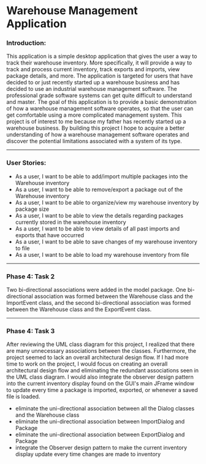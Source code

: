 # Warehouse Management Application

### Introduction: 
This application is a simple desktop application that gives the user a way to track their warehouse inventory.
More specifically, it will provide a way to track and process current inventory, track exports and 
imports, view package details, and more. The application is targeted for users that have decided to or just recently
started up a warehouse business and has decided to use an industrial warehouse management software. The 
professional grade software systems can get quite difficult to understand and master. 
The goal of this application is to provide a basic demonstration of how a warehouse management software operates, so 
that the user can get comfortable using a more complicated management system. 
This project is of interest to me because my father has recently started up a warehouse business. By building 
this project I hope to acquire a better understanding of how a warehouse management software operates and discover the 
potential limitations associated with a system of its type.  

---

### User Stories: 
- As a user, I want to be able to add/import multiple packages into the Warehouse inventory
- As a user, I want to be able to remove/export a package out of the Warehouse inventory
- As a user, I want to be able to organize/view my warehouse inventory by package size  
- As a user, I want to be able to view the details regarding packages currently stored in the warehouse inventory
- As a user, I want to be able to view details of all past imports and exports that have occurred
- As a user, I want to be able to save changes of my warehouse inventory to file
- As a user, I want to be able to load my warehouse inventory from file

---

### Phase 4: Task 2
Two bi-directional associations were added in the model package. One bi-directional association was formed between the 
Warehouse class and the ImportEvent class, and the second bi-directional association was formed between the Warehouse 
class and the ExportEvent class.  

---

### Phase 4: Task 3

After reviewing the UML class diagram for this project, I realized that there are many unnecessary associations between 
the classes. Furthermore, the project seemed to lack an overall architectural design flow. 
If I had more time to work on the project, I would focus on creating an overall architectural design flow 
and eliminating the redundant associations seen in the UML class diagram. I would also integrate the observer design 
pattern into the current inventory display found on the GUI's main JFrame window to update every time a package is 
imported, exported, or whenever a saved file is loaded.

- eliminate the uni-directional association between all the Dialog classes and the Warehouse class
- eliminate the uni-directional association between ImportDialog and Package
- eliminate the uni-directional association between ExportDialog and Package
- integrate the Observer design pattern to make the current inventory display update every time changes are made to 
inventory






